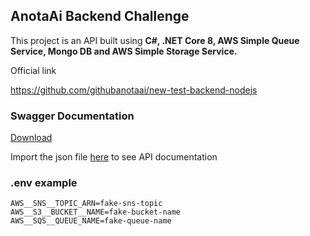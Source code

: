 ## AnotaAi Backend Challenge

This project is an API built using **C#, .NET Core 8, AWS Simple Queue Service, Mongo DB and AWS Simple Storage Service.**

Official link

https://github.com/githubanotaai/new-test-backend-nodejs

### Swagger Documentation

[Download](https://github.com/sferriss/anota-ai-backend-test/raw/main/swagger.json)

Import the json file [here](https://editor-next.swagger.io/) to see API documentation

### .env example

```dotenv
AWS__SNS__TOPIC_ARN=fake-sns-topic
AWS__S3__BUCKET__NAME=fake-bucket-name
AWS__SQS__QUEUE_NAME=fake-queue-name
```

